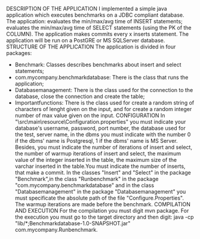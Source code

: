 DESCRIPTION OF THE APPLICATION
I implemented a simple java application which executes benchmarks on a JDBC compliant database. The application: evaluates the min/max/avg time of INSERT statements;
evaluates the min/max/avg time of SELECT statements (using the PK of the COLUMN). 
The application makes commits every x inserts statement. The application will be run on a PostGRE or MS SQLServer database. 
STRUCTURE OF THE APPLICATION
The application is divided in four packages:
- Benchmark: Classes describes benchmarks about insert and select statements;
- com.mycompany.benchmarkdatabase: There is the class that runs the application;
- Databasemanagement: There is the class used for the connection to the database, close the connection and create the table;
- Importantfunctions: There is the class used for create a random string of characters of lenght given on the input, and for create a random integer number of max value given on the input.
CONFIGURATION 
In "\src\main\resource\Configuration.properties" you must indicate your database's username, password, port number, the database used for the test, server name, in the dbms you must indicate with the number 0 if the dbms' name is Postgresql, 1 if the dbms' name is MS Server. Besides, you must indicate the number of iterations of insert and select, the number of warmup iterations of insert and select, the maximum value of the integer inserted in the table, the maximum size of the varchar inserted in the table.You must indicate the number of inserts, that make a commit. In the classes "Insert" and "Select" in the package "Benchmark",in the class "Runbenchmark" in the package "com.mycompany.benchmarkdatabase" and in the class "Databasemanagement" in the package "Databasemanagement" you must specificate the absolute path of the file "Configure.Properties". The warmup iterations are made before the benchmark.
COMPILATION AND EXECUTION
For the compilation you must digit mvn package.
For the execution you must go to the target directory and then digit: java -cp "lib/*;Benchmarkdatabase-1.0-SNAPSHOT.jar" com.mycompany.Runbenchmark.